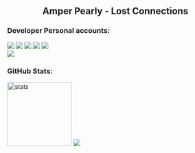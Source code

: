 <h2 align="center">Amper Pearly - Lost Connections</h2>

<h3>Developer Personal accounts:</h3>
<p align="left">
<a href="https://discord.com/users/1124428204648697906" target"blank_"><img src="https://img.shields.io/badge/discord%20-7289DA.svg?&style=for-the-badge&logo=discord&logoColor=white"></a>
<a href="https://discord.com/users/358624808662990849" target"blank_"><img src="https://img.shields.io/badge/discord%20-7289DA.svg?&style=for-the-badge&logo=discord&logoColor=white"></a>
<a href="https://discord.com/users/338390367411896330" target"blank_"><img src="https://img.shields.io/badge/discord%20-7289DA.svg?&style=for-the-badge&logo=discord&logoColor=white"></a>  
</a>
<a href="https://instagram.com/blandycd" target"blank_"><img src="https://img.shields.io/badge/INSTAGRAM%20-DC3175.svg?&style=for-the-badge&logo=instagram&logoColor=white"></a>
<a href="https://github.com/blandycd" target"blank_"><img src="https://img.shields.io/badge/GitHub%20-191717.svg?&style=for-the-badge&logo=github&logoColor=white"></a>
  </br><img src="https://komarev.com/ghpvc/?username=blandycandy&color=dc143c"/>
</p>

<h3 align="left">GitHub Stats:</h3>
<p align="left">
   <img src="https://github-readme-stats.vercel.app/api?username=blandycandy&count_private=true&show_icons=true&theme=dark&hide_border=true" width="%100" height="150px" alt="stats" />
   <img src="https://github-readme-stats.vercel.app/api/top-langs/?username=blandycandy&layout=compact&theme=dark&hide_border=true" />
